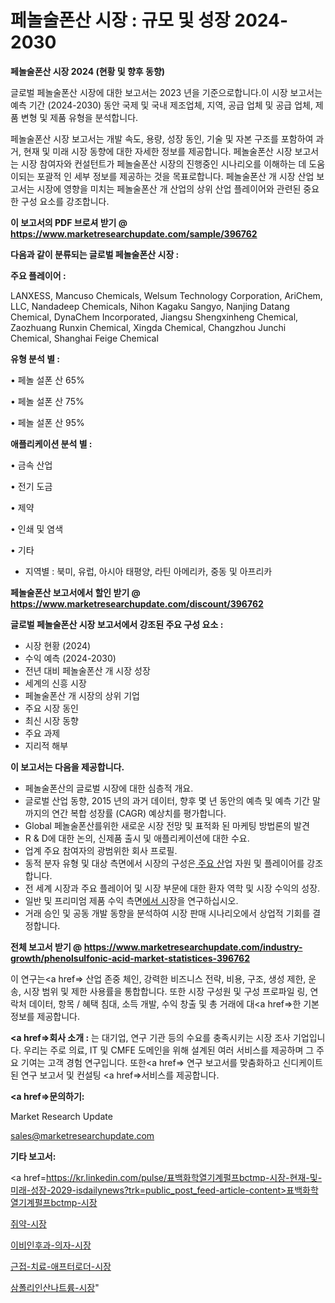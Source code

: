 # 페놀술폰산 시장 : 규모 및 성장 2024-2030

<strong>페놀술폰산 시장 2024 (현황 및 향후 동향)</strong>

글로벌 페놀술폰산 시장에 대한 보고서는 2023 년을 기준으로합니다.이 시장 보고서는 예측 기간 (2024-2030) 동안 국제 및 국내 제조업체, 지역, 공급 업체 및 공급 업체, 제품 변형 및 제품 유형을 분석합니다.

페놀술폰산 시장 보고서는 개발 속도, 용량, 성장 동인, 기술 및 자본 구조를 포함하여 과거, 현재 및 미래 시장 동향에 대한 자세한 정보를 제공합니다. 페놀술폰산 시장 보고서는 시장 참여자와 컨설턴트가 페놀술폰산 시장의 진행중인 시나리오를 이해하는 데 도움이되는 포괄적 인 세부 정보를 제공하는 것을 목표로합니다. 페놀술폰산 개 시장 산업 보고서는 시장에 영향을 미치는 페놀술폰산 개 산업의 상위 산업 플레이어와 관련된 중요한 구성 요소를 강조합니다.



<strong>이 보고서의 PDF 브로셔 받기 @ <a href=https://www.marketresearchupdate.com/sample/396762>https://www.marketresearchupdate.com/sample/396762</a></strong>



<strong>다음과 같이 분류되는 글로벌 페놀술폰산 시장 :</strong>



<strong>주요 플레이어 :</strong>

LANXESS, Mancuso Chemicals, Welsum Technology Corporation, AriChem, LLC, Nandadeep Chemicals, Nihon Kagaku Sangyo, Nanjing Datang Chemical, DynaChem Incorporated, Jiangsu Shengxinheng Chemical, Zaozhuang Runxin Chemical, Xingda Chemical, Changzhou Junchi Chemical, Shanghai Feige Chemical



<strong>유형 분석 별 :</strong>

• 페놀 설폰 산 65%

• 페놀 설폰 산 75%

• 페놀 설폰 산 95%



<strong>애플리케이션 분석 별 :</strong>

• 금속 산업

• 전기 도금

• 제약

• 인쇄 및 염색

• 기타

<ul>
  <li>지역별 : 북미, 유럽, 아시아 태평양, 라틴 아메리카, 중동 및 아프리카</li>
</ul>


<strong>페놀술폰산 보고서에서 할인 받기 @ <a href=https://www.marketresearchupdate.com/discount/396762>https://www.marketresearchupdate.com/discount/396762</a></strong>



<strong>글로벌 페놀술폰산 시장 보고서에서 강조된 주요 구성 요소 :</strong>
<ul>
  <li>시장 현황 (2024)</li>
  <li>수익 예측 (2024-2030)</li>
  <li>전년 대비 페놀술폰산 개 시장 성장</li>
  <li>세계의 신흥 시장</li>
  <li>페놀술폰산 개 시장의 상위 기업</li>
  <li>주요 시장 동인</li>
  <li>최신 시장 동향</li>
  <li>주요 과제</li>
  <li>지리적 해부</li>
</ul>


<strong>이 보고서는 다음을 제공합니다.</strong>
<ul>
  <li>페놀술폰산의 글로벌 시장에 대한 심층적 개요.</li>
  <li>글로벌 산업 동향, 2015 년의 과거 데이터, 향후 몇 년 동안의 예측 및 예측 기간 말까지의 연간 복합 성장률 (CAGR) 예상치를 평가합니다.</li>
  <li>Global 페놀술폰산를위한 새로운 시장 전망 및 표적화 된 마케팅 방법론의 발견</li>
  <li>R &amp; D에 대한 논의, 신제품 출시 및 애플리케이션에 대한 수요.</li>
  <li>업계 주요 참여자의 광범위한 회사 프로필.</li>
  <li>동적 분자 유형 및 대상 측면에서 시장의 구성은<a href=> 주요 산</a>업 자원 및 플레이어를 강조합니다.</li>
  <li>전 세계 시장과 주요 플레이어 및 시장 부문에 대한 환자 역학 및 시장 수익의 성장.</li>
  <li>일반 및 프리미엄 제품 수익 측면<a href=>에서 시</a>장을 연구하십시오.</li>
  <li>거래 승인 및 공동 개발 동향을 분석하여 시장 판매 시나리오에서 상업적 기회를 결정합니다.</li>
</ul>



<strong>전체 보고서 받기 @ <a href=https://www.marketresearchupdate.com/industry-growth/phenolsulfonic-acid-market-statistices-396762>https://www.marketresearchupdate.com/industry-growth/phenolsulfonic-acid-market-statistices-396762</a></strong>

이 연구는<a href=> 산업 존중</a> 체인, 강력한 비즈니스 전략, 비용, 구조, 생성 제한, 운송, 시장 범위 및 제한 사용률을 통합합니다. 또한 시장 구성원 및 구성 프로파일 링, 연락처 데이터, 항목 / 혜택 침대, 소득 개발, 수익 창출 및 총 거래에 대<a href=>한 기본 </a>정보를 제공합니다.



<strong><a href=>회사 소</a>개 :</strong>
는 대기업, 연구 기관 등의 수요를 충족시키는 시장 조사 기업입니다. 우리는 주로 의료, IT 및 CMFE 도메인을 위해 설계된 여러 서비스를 제공하며 그 주요 기여는 고객 경험 연구입니다. 또한<a href=> 연구 보</a>고서를 맞춤화하고 신디케이트 된 연구 보고서 및 컨설팅 <a href=>서비스</a>를 제공합니다.



<strong><a href=>문의하기:</a></strong>

Market Research Update

sales@marketresearchupdate.com



<strong>기타 보고서:</strong>

<a href=https://kr.linkedin.com/pulse/표백화학열기계펄프bctmp-시장-현재-및-미래-성장-2029-isdailynews?trk=public_post_feed-article-content>표백화학열기계펄프bctmp-시장</a>

<a href=https://www.linkedin.com/pulse/쥐약-시장-규모-및-성장-2023-survey-savvy-insights-360-analysis/>쥐약-시장</a>

<a href=https://www.linkedin.com/pulse/이비인후과-의자-시장-동향-및-성장-전망-analytics-avenue-adventures-24-ana-wqdvf/>이비인후과-의자-시장</a>

<a href=https://www.linkedin.com/pulse/근접-치료-애프터로더-시장-세분화-연구-및-목표-고객2029년-trend-tracking-tips-360-analysis-ldcqf/>근접-치료-애프터로더-시장</a>

<a href=https://www.linkedin.com/pulse/삼폴리인산나트륨-시장-세분화-연구-및-목표-고객2030년-trendsetters-talk-360-analysis-tmxif/>삼폴리인산나트륨-시장</a>"

